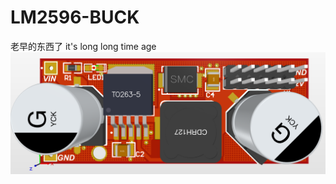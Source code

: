 # LM2596-BUCK
老早的东西了 it's long long time age   
![LM2596](https://github.com/LZH-ang/LM2596-BUCK/blob/main/PCB_3D.png)
